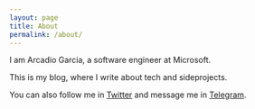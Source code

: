```yaml
---
layout: page
title: About
permalink: /about/
---
```


I am Arcadio Garcia, a software engineer at Microsoft. 

This is my blog, where I write about tech and sideprojects. 

You can also follow me in [Twitter](https://twitter.com/arcadio_g_s/) and message me in [Telegram](https://t.me/ArcadioG).